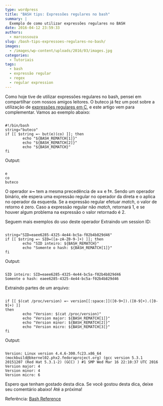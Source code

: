 ```yaml
---
type: wordpress
title: "BASH tips: Expressões regulares no bash"
summary: |
  Exemplo de como utilizar expressões regulares no BASH
date: 2016-04-12 23:59:33
authors:
  - marcossouza
slug: /bash-tips-expressoes-regulares-no-bash/
images:
  - /images/wp-content/uploads/2016/03/images.jpg
categories:
  - Tutoriais
tags:
  - bash
  - expressão regular
  - regex
  - regular expression
---
```


Como hoje tive de utilizar expressões regulares no bash, pensei em compartilhar com nossos amigos leitores. O buteco já fez um post sobre a utilização de <a href="/posix-regular-expression-em-c" target="_blank">expressões regulares em C</a>, e este artigo vem para complementar. Vamos ao exemplo abaixo:
<!--more-->

<pre><code class="bash">
#!/bin/bash
string=&quot;buteco&quot;
if [[ $string =~ but(e)(co) ]]; then
        echo &quot;${BASH_REMATCH[1]}&quot;
        echo &quot;${BASH_REMATCH[2]}&quot;
        echo &quot;${BASH_REMATCH}&quot;
fi
</code></pre>

Output:

<pre><code class="">
e
co
buteco
</code></pre>

O operador <strong>=~</strong> tem a mesma precedência de <strong>==</strong> e <strong>!=</strong>. Sendo um operador binário, ele espera uma expressão regular no operador da direta e o aplica no operador da esquerda. Se a expressão regular efetuar <em>match</em>, o valor de retorno é zero. Caso a expressão regular não <em>match</em>, retornará 1, e se houver algum problema na expressão o valor retornado é 2.

Seguem mais exemplos do uso deste operador
Extraindo um session ID:

<pre><code class="bash">
string=&quot;SID=eaee6285-4325-4e44-bc5a-f02b4b829d46&quot;
if [[ $string =~ SID=([a-zA-Z0-9-]+) ]]; then
        echo &quot;SID inteiro: ${BASH_REMATCH}&quot;
        echo &quot;Somente o hash: ${BASH_REMATCH[1]}&quot;
fi
</code></pre>

Output:

<pre><code class="">
SID inteiro: SID=eaee6285-4325-4e44-bc5a-f02b4b829d46
Somente o hash: eaee6285-4325-4e44-bc5a-f02b4b829d46
</code></pre>

Extraindo partes de um arquivo:

<pre><code class="bash">
if [[ $(cat /proc/version) =~ version[[:space:]]([0-9+]).([0-9]+).([0-9]+) ]]
then
        echo &quot;Version: $(cat /proc/version)&quot;
        echo &quot;Version major: ${BASH_REMATCH[1]}&quot;
        echo &quot;Version minor: ${BASH_REMATCH[2]}&quot;
        echo &quot;Version micro: ${BASH_REMATCH[3]}&quot;
fi
</code></pre>

Output:

<pre><code class="">
Version: Linux version 4.4.6-300.fc23.x86_64 (mockbuild@bkernel02.phx2.fedoraproject.org) (gcc version 5.3.1 20151207 (Red Hat 5.3.1-2) (GCC) ) #1 SMP Wed Mar 16 22:10:37 UTC 2016
Version major: 4
Version minor: 4
Version micro: 6
</code></pre>

Espero que tenham gostado desta dica. Se você gostou desta dica, deixe seu comentário abaixo! Até a próxima!

Referência:
<a href="http://www.gnu.org/software/bash/manual/bashref.html#Conditional-Constructs" target="_blank">Bash Reference</a>
